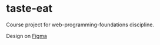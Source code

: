 # taste-eat
Course project for web-programming-foundations discipline.

Design on [Figma](https://www.figma.com/file/9L1cYfpMAlYrc0evyBev0E/TasteEat?type=design&node-id=0-1&mode=design&t=PfXAsB6PujjoWEOE-0)
